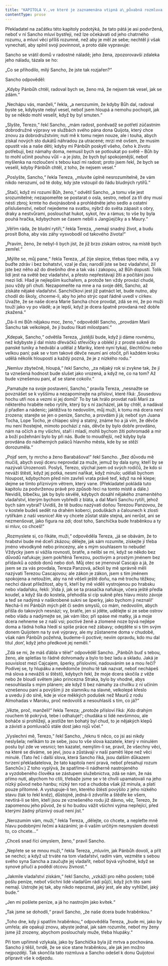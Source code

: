 ```yaml
---
title: "KAPITOLA V.,ve které je zaznamenána vtipná a\_půvabná rozmluva Sancha Panzy s\_jeho ženou Terezou a\_jiné události hodné zapamatování."
contentType: prose
---
```


  

Překladatel na začátku této kapitoly podotýká, že tato pátá je asi podvržená, neboť v ní Sancho mluví bystřeji, než lze očekávati od jeho chatrného rozumu, a mluví věci příliš rozumné, než aby je měl ze sebe; nechtěl ji však vynechati, aby splnil svoji povinnost, a proto dále vypravuje:

Sancho se vrátil domů v radostné náladě; jeho žena, zpozorovavši zdaleka jeho náladu, tázala se ho:

„Co se přihodilo, milý Sancho, že jste tak rozjařen?“

Sancho odpověděl:

„Kdyby Pánbůh chtěl, radoval bych se, ženo má, že nejsem tak vesel, jak se zdám.“

„Nechápu vás, manželi,“ řekla, „a nerozumím, že kdyby Bůh dal, radoval byste se, kdybyste nebyl vesel, neboť jsem hloupá a nemohu pochopit, jak by se někdo mohl veselit, když by byl smuten.“

„Slyšte, Terezo,“ řekl Sancho, „mám radost, poněvadž se potřetí zúčastním dobrodružné výpravy ve službách svého pána dona Quijota, který chce znovu za dobrodružstvím; nutí mě k tomu nejen nouze, ale i touha, abych získal nových sto dukátů náhradou za utracené; mrzí mě ovšem, že musím opustit vás a naše děti; kdyby mi Pánbůh poskytl všeho, čeho k životu potřebuji, bez námahy doma, nemusil bych se potloukat po světě – Bůh by to mohl učinit pouhou vůlí – a je jisto, že bych byl spokojenější, neboť myšlenka na rozloučení s tebou kazí mi radost; proto jsem řekl, že bych se veselil, kdyby Pánbůh chtěl, z toho, že nejsem vesel.“

„Poslyšte, Sancho,“ řekla Tereza, „mluvíte úplně nesrozumitelně, že vám nikdo nerozumí, od té doby, kdy jste vstoupil do řádu bludných rytířů.“

„Stačí, když mi rozumí Bůh, ženo,“ odvětil Sancho, „a tomu vše jest srozumitelné; nezapomeňte se postarat o osla, sestro, neboť za tři dny musí nésti zbroj; krmte ho dvojnásobně a prohlédněte jeho sedlo a ostatní příslušenství, neboť nejedeme na svatbu, nýbrž do světa zápasit s obry, draky a nestvůrami, poslouchat hukot, sykot, řev a rámus; to vše by byla pouhá hračka, kdybychom se časem nebili s Jangüejčíky a s Maury.“

„Věřím ráda, že bludní rytíři,“ řekla Tereza, „nemají snadný život, a budu prosit Boha, aby vás záhy vysvobodil od takového života!“

„Pravím, ženo, že nebyl-li bych jist, že již brzo získám ostrov, na místě bych zemřel.“

„Mýlíte se, můj pane,“ řekla Tereza, „ať žije slepice, třebas tipec měla, a vy buďte zdráv i bez bohatství, vzal je ďas; narodil jste se bez vladařství, žil jste bez něho až do dnešního dne a tak vás i zakopou, až Bůh dopustí. Tolik lidí jest na světě bez vladařství, a přesto nepřestávají žíti a počítáni jsou mezi lidi. Hlad je nejlepším kuchařem, a protože ten vždy provází chudé, jsou vždy při chuti. Nezapomeňte na mne a na svoje děti, Sancho, až získáte nějaké vladařství. Sanchičkovi jest již patnáct let, bude nutno, aby chodil do školy, chceme-li, aby ho jeho strýc opat řádně uvedl v církev. Uvažte, že se naše dcera Marie Sancha chce provdat, zdá se mi, že po muži touží jako vy po vládě; a je lepší, když je dcera špatně provdaná než dobře zkažená.“

„Dá-li mi Bůh nějakou moc, ženo,“ odpověděl Sancho, „provdám Marii Sanchu tak velkolepě, že jí budou říkati milostpaní.“

„Kdepak, Sancho,“ odvětila Tereza, „jistější bude, když ji dáme rovnému, než kdybyste jí dal místo dřeváčků střevíčky a oblékl ji z prosté sukně do panské tuniky a hedvábí a udělal z Mariky, které nyní tykají, šlechtičnu nebo velkou paní; pak se v tom takové děvče neumí ani otočit, při každém kroku udělá několik hloupostí a každý pozná, že je z nízkého rodu.“

„Nemluv zbytečně, hloupá,“ řekl Sancho, „za nějaký rok si zvykne tak, že jí ta vznešená hodnost bude slušet jako vrozená, a když ne, co na tom? Až bude vznešenou paní, ať se stane cokoliv.“

„Pamatujte na svoje postavení, Sancho,“ pravila Tereza, „nesnažte se povznášet se k vyššímu a nezapomínejte na přísloví, které říká: ‚Sousedovu hochu utři nos a vezmi si jej domů!‘ To by tak hrálo provdat naši Marii za některého hraběte nebo rytíře, který by s ní zacházel, jak by chtěl, a nadával jí přadlen a nádenic; jaktěživa to nedovolím, můj muži, k tomu má dcera není zrozena; starejte se jen o peníze, Sancho, a provdám ji já; neboť syn Juana Tocha, Lope Tocho, je chlapec silný a statný, známe ho a já vím, že děvče mu není lhostejné, mimoto pochází z nás, děvče by bylo dobře provdáno, nám na očích a my všichni, staří i mladí, mohli bychom žíti pohromadě a mír a boží požehnání bylo by při nás. Bude to moudřejší, než kdyby byla provdána do nádherných paláců hlavního města, kde by se stěží dorozuměla.“

„Pojď sem, ty mrcho a ženo Barabášova!“ řekl Sancho. „Bez důvodu mě mučíš, abych svoji dceru neprovdal za muže, jemuž by dala syny, kteří by se nazývali Urozenosti. Poslyš, Terezo, slýchal jsem od svých rodičů, že kdo si neváží štěstí, když jej potká, nesmí naříkat, když minulo; udělali bychom hloupost, kdybychom před ním zavřeli vrata právě teď, když na ně klepe; dejme se tímto příznivým větrem, který vane. (Překladatel pokládá tuto kapitolu za podvrženou právě pro způsob řeci na tomto místě a dále.) Nevidíš, blbečku, jak by bylo skvělé, kdybych dosáhl nějakého znamenitého vladařství, kterým bychom vybředli z bláta, a dal Marii Sanchu rytíři, jehož bych sám vybral? Uvidíš, že tě budou nazývati doňou Terezou Panzovou, že v kostele budeš sedět na drahém koberci, poduškách a čalounech k zlosti rytířkám z naší vesnice! Ale vy chcete zůstat stále stejná, ani nerůst, ani se nezmenšovat, jako figura na zdi; dost toho, Sanchička bude hraběnkou a ty si mluv, co chceš!“

„Rozmyslete si, co říkáte, muži,“ odpověděla Tereza, „já se obávám, že to hrabství bude mé dceři zkázou; dělejte, jak sám rozumíte, získejte jí třeba jméno vévodkyně nebo princezny, ale s mým souhlasem to nebude! Vždycky jsem si vážila rovnosti, bratře, a nelíbí se mi, když se někdo bez důvodů nafukuje; jsem pokřtěná Terezou, poctivým a prostým jménem bez přídavků a ozdob donů nebo doň. Můj otec se jmenoval Cascajo a já, že jsem se za vás provdala, Tereza Panzová, ačkoli by mě správně měli nazývati Terezou Cascajovou; ale zákon je zákon, jsem s tím jménem spokojena a netoužím, aby na ně věšeli ještě doňu, na mě trochu těžkou; nechci dávat příležitost, aby ti, kteří by mě viděli vystrojenou po hrabsku nebo vladařsku, řekli: ‚Vida ji, jak se ta prasačka nafukuje, včera ještě předla koudel, a když šla do kostela, přehodila si cíp sukně přes hlavu místo závoje a teď se nadýmá v naškrobené sukni se šperky, jako bychom ji neznali!‘ Nechá-li mi Pánbůh mých pět či sedm smyslů, co mám, nedovolím, abych přišla do takových nesnází; vy, bratře, jen si jděte, udělejte si ze sebe ostrov nebo vládu a nadýmejte se, jak vám libo; při spáse mé matky, já a moje dcera nehneme se z naší vsi; poctivé ženě a zlomené noze bývá nejlépe doma a řádná holka hledí si spíše práce než zábavy; odejděte si s tím svým donem Quijotem na ty své výpravy, ale my zůstaneme doma v chudobě, však nám Pánbůh požehná, budeme-li poctivé; nevím opravdu, kdo mu dal titul ‚don‘, když jeho předkové jej neměli.“

„Zdá se mi, že máš ďábla v těle!“ odpověděl Sancho. „Pánbůh buď s tebou, ženo, ale spletlas to řádně dohromady a bylo to bez ladu a skladu. Jaká je souvislost mezi Cajcajem, šperky, příslovími, nadouváním se a mou řečí? Podívej se, ty hlupáku a nevědomče (mohu tě tak nazvat, neboť nechápeš má slova a nevážíš si štěstí), kdybych řekl, že moje dcera skočila z věže nebo že bloudí světem jako princezna Straka, bylo by vhodné, abys nesouhlasila s mým plánem; ale když ti bez námahy za chvilku z ní učiním vznešenou paní a povýším ji ze slamníku na slavné, velkolepé křeslo a uvedu ji do síně, kde je více měkkých podušek než Maurů z rodu Almohadas v Maroku, proč nedovolíš a nesouhlasíš s tím, co já?“

„Vězte, proč, manželi!“ řekla Tereza; „protože přísloví říká: ‚Kdo drahým rouchem tě pokrývá, tebe i odhaluje!‘; chudáka si lidé nevšimnou, ale boháče si prohlížejí, a jestliže ten bohatý byl chud, to je nějakých klepů a závisti a pomluvačů stále dost jako rojů včel.“

„Vyslechni mě, Terezo,“ řekl Sancho, „řeknu ti něco, co jsi asi nikdy neslyšela; neříkám to ze sebe, jsou to vše slova kazatele, který v minulém postu byl zde ve vesnici; ten kazatel, nemýlím-li se, pravil, že všechny věci, na které se díváme, se jeví, jsou a zůstávají v naší paměti lépe než věci minulé. (Tato řeč i další slova, která Sancho říká, jsou dalším důkazem tvrzení překladatelova, že tato kapitola není pravá, neboť přesahují rozum Sanchův.) Z toho vyplývá, že spatříme-li nádherně nastrojeného a vyzdobeného člověka se zástupem služebnictva, zdá se nám, že nás přímo nutí, abychom ho ctili, třebaže jsme se v té chvíli upamatovali na jeho nízký původ nebo hanbu; nízký ten rod a chudoba však již minula, a platí pouze přítomné. A vystupuje-li ten, kterého štěstí povýšilo z jeho nízkého stavu (tak to řekl kněz), důstojně, jedná-li zdvořile a štědře ke všem, nevtírá-li se těm, kteří jsou ze vznešeného rodu již dávno, věz, Terezo, že zapomenou jeho původ, že si ho budou vážit všichni vyjma nepřející, před kterými žádný příznivý osud není jist.“

„Nerozumím vám, muži,“ řekla Tereza, „dělejte, co chcete, a nepleťte mně hlavu podobnými řečmi a kázáními; je-li vaším určitým nesmyslem dovésti to, co chcete…“

„Chceš snad říci úmyslem, ženo,“ pravil Sancho.

„Nepřete se se mnou muži,“ řekla Tereza, „mluvím, jak Pánbůh dovolí, a přít se nechci; a když už trváte na tom vladařství, radím vám, vezměte s sebou svého syna Sancha a zaučujte jej vladařit, neboť bývá výhodné, když se synové přiučí a podědí otcovu živnost.“

„Jakmile vladařství získám,“ řekl Sancho, „vzkáži pro něho poslem; tobě pošlu peníze, neboť všichni lidé vladařům rádi půjčí, když jich tito sami nemají. Ustrojte jej tak, aby nikdo nepoznal, jaký jest, ale aby vyhlížel, jaký bude.“

„Jen mi pošlete peníze, a já ho nastrojím jako kvítek.“

„Tak jsme se dohodli,“ pravil Sancho, „že naše dcera bude hraběnkou.“

„Toho dne, kdy ji spatřím hraběnkou,“ odpověděla Tereza, „bude mi, jako by umřela; ale opakuji znovu, abyste jednal, jak sám rozumíte, neboť my ženy jsme již zrozeny, abychom poslouchaly muže, třeba hlupáky.“

Při tom upřímně vzlykala, jako by Sanchička byla již mrtva a pochována. Sancho ji těšil, tvrdě, že se sice stane hraběnkou, ale jak jen možno nejpozději. Tak skončila tato rozmluva a Sancho odešel k donu Quijotovi připravit vše k odjezdu.
